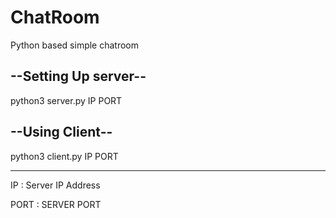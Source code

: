 # ChatRoom
Python based simple chatroom

## --Setting Up server--

python3 server.py IP PORT

## --Using Client--

 python3 client.py IP PORT

 --------
 
 IP : Server IP Address
 
 
 PORT : SERVER PORT 
